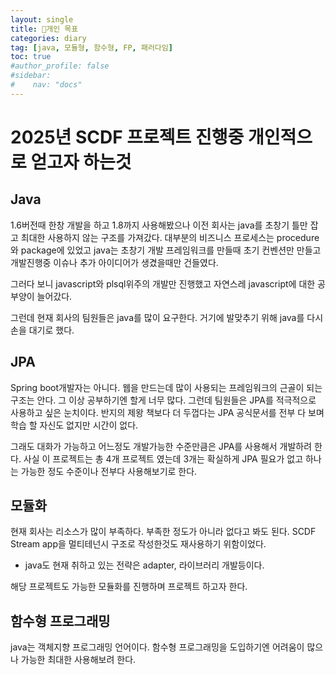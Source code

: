 ```yaml
---
layout: single
title: 📖️개인 목표
categories: diary
tag: [java, 모듈형, 함수형, FP, 패러다임]
toc: true
#author_profile: false
#sidebar:
#    nav: "docs"
---
```


# 2025년 SCDF 프로젝트 진행중 개인적으로 얻고자 하는것

## Java
1.6버전때 한창 개발을 하고 1.8까지 사용해봤으나 이전 회사는 java를 초창기 틀만 잡고 최대한 사용하지 않는 구조를 가져갔다.
대부분의 비즈니스 프로세스는 procedure와 package에 있었고 java는 초창기 개발 프레임워크를 만들때 초기 컨벤션만 만들고 개발진행중 이슈나 추가 아이디어가 생겼을때만 건들였다.


그러다 보니 javascript와 plsql위주의 개발만 진행했고 자연스레 javascript에 대한 공부양이 늘어갔다.

그런데 현재 회사의 팀원들은 java를 많이 요구한다. 거기에 발맞추기 위해 java를 다시 손을 대기로 했다.


## JPA
Spring boot개발자는 아니다. 웹을 만드는데 많이 사용되는 프레임워크의 근골이 되는 구조는 안다. 그 이상 공부하기엔 할게 너무 많다.
그런데 팀원들은 JPA를 적극적으로 사용하고 싶은 눈치이다. 반지의 제왕 책보다 더 두껍다는 JPA 공식문서를 전부 다 보며 학습 할 자신도 없지만 시간이 없다.

그래도 대화가 가능하고 어느정도 개발가능한 수준만큼은 JPA를 사용해서 개발하려 한다. 사실 이 프로젝트는 총 4개 프로젝트 였는데 3개는 확실하게 JPA 필요가 없고 하나는 가능한 정도 수준이나 전부다 사용해보기로 한다.

## 모듈화
현재 회사는 리소스가 많이 부족하다. 부족한 정도가 아니라 없다고 봐도 된다. SCDF Stream app을 멀티테넌시 구조로 작성한것도 재사용하기 위함이었다.
- java도 현재 취하고 있는 전략은 adapter, 라이브러리 개발등이다.

해당 프로젝트도 가능한 모듈화를 진행하며 프로젝트 하고자 한다.

## 함수형 프로그래밍
java는 객체지향 프로그래밍 언어이다. 함수형 프로그래밍을 도입하기엔 어려움이 많으나 가능한 최대한 사용해보려 한다.